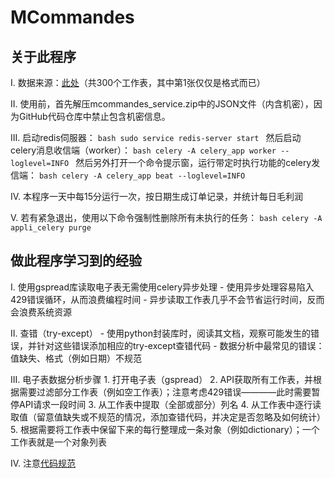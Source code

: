 # MCommandes

## 关于此程序

I. 数据来源：[此处](https://docs.google.com/spreadsheets/d/1SJTOn0FNIzy76FH8OeSz1Ul55lJkL-ZkmWAUaa5tFGo/edit?usp=sharing)（共300个工作表，其中第1张仅仅是格式而已）

II. 使用前，首先解压mcommandes_service.zip中的JSON文件（内含机密），因为GitHub代码仓库中禁止包含机密信息。

III. 启动redis伺服器：
    ```bash
    sudo service redis-server start
    ```
    然后启动celery消息收信端（worker）：
    ```bash
    celery -A celery_app worker --loglevel=INFO
    ```
    然后另外打开一个命令提示窗，运行带定时执行功能的celery发信端：
    ```bash
    celery -A celery_app beat --loglevel=INFO
    ```

IV. 本程序一天中每15分运行一次，按日期生成订单记录，并统计每日毛利润

V. 若有紧急退出，使用以下命令强制性删除所有未执行的任务：
    ```bash
    celery -A appli_celery purge
    ```

## 做此程序学习到的经验

I. 使用gspread库读取电子表无需使用celery异步处理
    - 使用异步处理容易陷入429错误循环，从而浪费编程时间
    - 异步读取工作表几乎不会节省运行时间，反而会浪费系统资源

II. 查错（try-except）
    - 使用python封装库时，阅读其文档，观察可能发生的错误，并针对这些错误添加相应的try-except查错代码
    - 数据分析中最常见的错误：值缺失、格式（例如日期）不规范
    
III. 电子表数据分析步骤
    1. 打开电子表（gspread）
    2. API获取所有工作表，并根据需要过滤部分工作表（例如空工作表）；注意考虑429错误————此时需要暂停API请求一段时间
    3. 从工作表中提取（全部或部分）列名
    4. 从工作表中逐行读取值（留意值缺失或不规范的情况，添加查错代码，并决定是否忽略及如何统计）
    5. 根据需要将工作表中保留下来的每行整理成一条对象（例如dictionary）；一个工作表就是一个对象列表

IV. 注意[代码规范](https://peps.python.org/pep-0008/)
